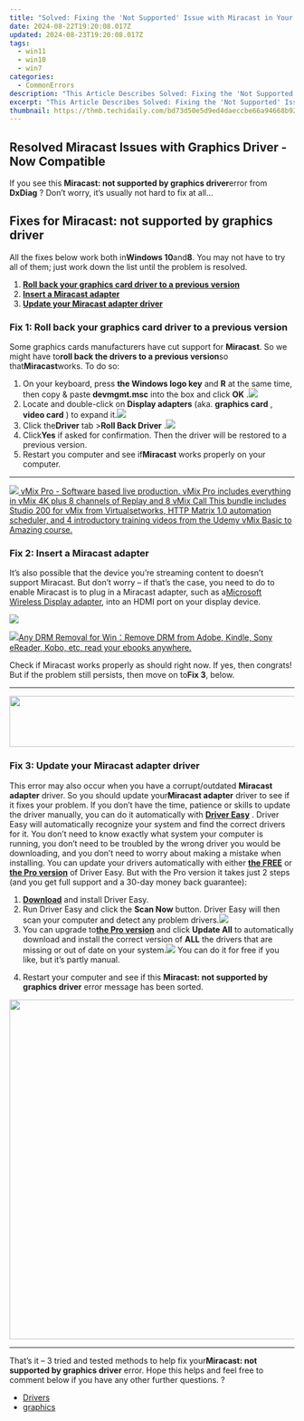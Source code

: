 ```yaml
---
title: "Solved: Fixing the 'Not Supported' Issue with Miracast in Your Drivers"
date: 2024-08-22T19:20:08.017Z
updated: 2024-08-23T19:20:08.017Z
tags:
  - win11
  - win10
  - win7
categories:
  - CommonErrors
description: "This Article Describes Solved: Fixing the 'Not Supported' Issue with Miracast in Your Drivers"
excerpt: "This Article Describes Solved: Fixing the 'Not Supported' Issue with Miracast in Your Drivers"
thumbnail: https://thmb.techidaily.com/bd73d50e5d9ed4daeccbe66a94668b925bf784c3cbb50495af3357fea0a04a08.png
---
```


## Resolved Miracast Issues with Graphics Driver - Now Compatible

If you see this **Miracast: not supported by graphics driver**error from **DxDiag** ? Don’t worry, it’s usually not hard to fix at all…

## Fixes for Miracast: not supported by graphics driver

All the fixes below work both in**Windows 10**and**8**. You may not have to try all of them; just work down the list until the problem is resolved.

1. **[Roll back your graphics card driver to a previous version](https://tools.techidaily.com/drivereasy/download/)**
2. **[Insert a Miracast adapter](https://tools.techidaily.com/drivereasy/download/)**
3. **[Update your Miracast adapter driver](https://tools.techidaily.com/drivereasy/download/)**

### Fix 1: Roll back your graphics card driver to a previous version

Some graphics cards manufacturers have cut support for **Miracast**. So we might have to**roll back the drivers to a previous version**so that**Miracast**works. To do so:

1. On your keyboard, press  **the Windows logo key**  and   **R** at the same time, then copy & paste **devmgmt.msc**  into the box and click  **OK**  .![](https://images.drivereasy.com/wp-content/uploads/2018/05/img_5afb9c1b96ba9.png)
2. Locate and double-click on **Display adapters**  (aka. **graphics card** , **video card** ) to expand it.![](https://images.drivereasy.com/wp-content/uploads/2018/07/img_5b42e2baf0279.jpg)
3. Click the**Driver** tab >**Roll Back Driver** .![](https://images.drivereasy.com/wp-content/uploads/2018/07/img_5b42e27a083b7.jpg)
4. Click**Yes** if asked for confirmation. Then the driver will be restored to a previous version.
5. Restart you computer and see if**Miracast** works properly on your computer.

---

<!-- affiliate ads begin -->
<a href="https://secure.2checkout.com/order/checkout.php?PRODS=30901410&QTY=1&AFFILIATE=108875&CART=1"> <img src="https://secure.avangate.com/images/merchant/ce9a6fb2becc2d235e62b125e9260102/products/copy_1_copy_vMixCallScreenshot1-large.jpg" border="0"> vMix Pro - Software based live production. vMix Pro includes everything in vMix 4K plus 8 channels of Replay and 8 vMix Call 
This bundle includes Studio 200 for vMix from Virtualsetworks, HTTP Matrix 1.0 automation scheduler, and 4 introductory training videos from the Udemy vMix Basic to Amazing course. </a>
<!-- affiliate ads end -->
### Fix 2: Insert a **Miracast adapter**

It’s also possible that the device you’re streaming content to doesn’t support Miracast. But don’t worry – if that’s the case, you need to do to enable Miracast is to plug in a Miracast adapter, such as a[Microsoft Wireless Display adapter](https://www.amazon.com/Microsoft-Wireless-Display-Adapter-P3Q-00001/dp/B01AZC3J3M/ref=sr%5F1%5F1%5Fsspa?s=electronics&ie=UTF8&qid=1542013017&sr=1-1-spons&keywords=Microsoft+Wireless+Display+Adapter&psc=1&tag=drivereasycom-20), into an HDMI port on your display device.

![](https://images.drivereasy.com/wp-content/uploads/2018/11/img_5be94122c9d87.jpg)

<!-- affiliate ads begin -->
<a href="https://secure.2checkout.com/order/checkout.php?PRODS=4600113&QTY=1&AFFILIATE=108875&CART=1"><img src="https://www.epubor.com/images/drm-removal-feature2.png" border="0">Any DRM Removal for Win：Remove DRM from Adobe, Kindle, Sony eReader, Kobo, etc, read your ebooks anywhere.</a>
<!-- affiliate ads end -->
Check if Miracast works properly as should right now. If yes, then congrats! But if the problem still persists, then move on to**Fix 3**, below.

---

<!-- affiliate ads begin -->
<a href="https://vapordna.pxf.io/c/5597632/1494880/17238" target="_top" id="1494880"><img src="//a.impactradius-go.com/display-ad/17238-1494880" border="0" alt="" width="728" height="90"/></a><img height="0" width="0" src="https://imp.pxf.io/i/5597632/1494880/17238" style="position:absolute;visibility:hidden;" border="0" />
<!-- affiliate ads end -->
### Fix 3: Update your **Miracast adapter** driver

This error may also occur when you have a corrupt/outdated **Miracast adapter** driver.  So you should update your**Miracast adapter** driver  to see if it fixes your problem. If you don’t have the time, patience or skills to update the driver manually, you can do it automatically with **[Driver Easy](https://tools.techidaily.com/drivereasy/download/)** .  Driver Easy will automatically recognize your system and find the correct drivers for it. You don’t need to know exactly what system your computer is running, you don’t need to be troubled by the wrong driver you would be downloading, and you don’t need to worry about making a mistake when installing.  You can update your drivers automatically with either **[the FREE](https://tools.techidaily.com/drivereasy/download/)**  or **[the Pro version](https://tools.techidaily.com/drivereasy/download/)**  of Driver Easy. But with the Pro version it takes just 2 steps (and you get full support and a 30-day money back guarantee):

1. **[Download](https://tools.techidaily.com/drivereasy/download/)**  and install Driver Easy.
2. Run Driver Easy and click the **Scan Now** button. Driver Easy will then scan your computer and detect any problem drivers.![](https://images.drivereasy.com/wp-content/uploads/2018/07/img_5b43060ad35f9.jpg)
3. You can upgrade to[**the Pro version**](https://tools.techidaily.com/drivereasy/download/)  and click **Update All** to automatically download and install the correct version of **ALL**  the drivers that are missing or out of date on your system.![](https://images.drivereasy.com/wp-content/uploads/2018/07/img_5b43066ed2b95.jpg) You can do it for free if you like, but it’s partly manual.
<!-- affiliate ads begin -->

<!-- affiliate ads end -->
4. Restart your computer and see if this **Miracast: not supported by graphics driver** error message has been sorted.
<!-- affiliate ads begin -->
<a href="https://appsumo.8odi.net/c/5597632/2075461/7443" target="_top" id="2075461"><img src="//a.impactradius-go.com/display-ad/7443-2075461" border="0" alt="" width="1200" height="600"/></a><img height="0" width="0" src="https://appsumo.8odi.net/i/5597632/2075461/7443" style="position:absolute;visibility:hidden;" border="0" />
<!-- affiliate ads end -->

---

That’s it  – 3 tried and tested methods to help fix your**Miracast: not supported by graphics driver** error. Hope this helps and feel free to comment below if you have any other further questions. ?

* [Drivers](https://tools.techidaily.com/drivereasy/download/)
* [graphics](https://tools.techidaily.com/drivereasy/download/)

<ins class="adsbygoogle"
     style="display:block"
     data-ad-format="autorelaxed"
     data-ad-client="ca-pub-7571918770474297"
     data-ad-slot="1223367746"></ins>



<ins class="adsbygoogle"
     style="display:block"
     data-ad-client="ca-pub-7571918770474297"
     data-ad-slot="8358498916"
     data-ad-format="auto"
     data-full-width-responsive="true"></ins>


